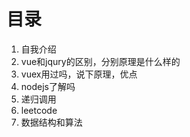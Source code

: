 # 目录
1. 自我介绍
2. vue和jqury的区别，分别原理是什么样的
3. vuex用过吗，说下原理，优点
4. nodejs了解吗
5. 递归调用
6. leetcode
7. 数据结构和算法